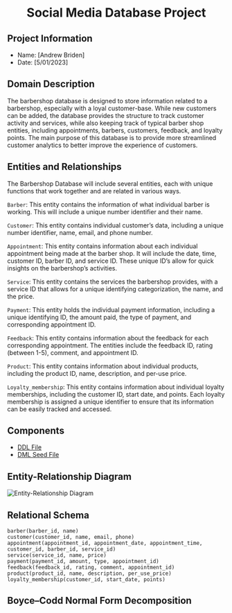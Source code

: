 <h1 align="center">Social Media Database Project</h1>

## Project Information
* Name: [Andrew Briden]
* Date: [5/01/2023]

## Domain Description
The barbershop database is designed to store information related to a barbershop, especially with a loyal customer-base. While new customers can be added, the database provides the structure to track customer activity and services, while also keeping track of typical barber shop entities, including appointments, barbers, customers, feedback, and loyalty points. The main purpose of this database is to provide more streamlined customer analytics to better improve the experience of customers.

## Entities and Relationships
The Barbershop Database will include several entities, each with unique functions that work together and are related in various ways.

```Barber```: This entity contains the information of what individual barber is working. This will include a unique number identifier and their name.

```Customer```: This entity contains individual customer’s data, including a unique number identifier, name, email, and phone number.

```Appointment```: This entity contains information about each individual appointment being made at the barber shop. It will include the date, time, customer ID, barber ID, and service ID. These unique ID’s allow for quick insights on the barbershop’s activities.

```Service```: This entity contains the services the barbershop provides, with a service ID that allows for a unique identifying categorization, the name, and the price.

```Payment```: This entity holds the individual payment information, including a unique identifying ID, the amount paid, the type of payment, and corresponding appointment ID.
		 	 	 		
```Feedback```: This entity contains information about the feedback for each corresponding appointment. The entities include the feedback ID, rating (between 1-5), comment, and appointment ID.

```Product```: This entity contains information about individual products, including the product ID, name, description, and per-use price.

```Loyalty_membership```: This entity contains information about individual loyalty memberships, including the customer ID, start date, and points. Each loyalty membership is assigned a unique identifier to ensure that its information can be easily tracked and accessed.

## Components
* [DDL File](link)
* [DML Seed File](link)
## Entity-Relationship Diagram 
![Entity-Relationship Diagram](https://github.com/andrewbriden/Barber-Shop-/blob/main/er.png)

## Relational Schema
```
barber(barber_id, name)
customer(customer_id, name, email, phone)
appointment(appointment_id, appointment_date, appointment_time, customer_id, barber_id, service_id)
service(service_id, name, price)
payment(payment_id, amount, type, appointment_id)
feedback(feedback_id, rating, comment, appointment_id)
product(product_id, name, description, per_use_price)
loyalty_membership(customer_id, start_date, points)
```
## Boyce–Codd Normal Form Decomposition 



